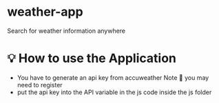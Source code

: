 # weather-app
Search for weather information anywhere

# :bulb:  How to use the Application
- You have to generate an api key from accuweather Note :round_pushpin: you may need to register
- put the api key into the API variable in the js code inside the js folder
